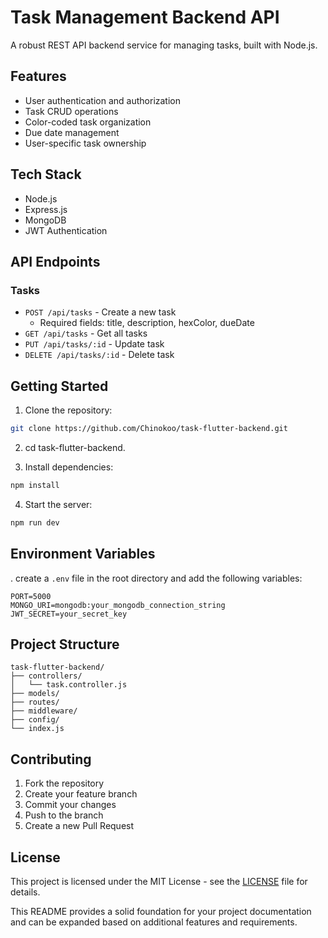 # Task Management Backend API

A robust REST API backend service for managing tasks, built with Node.js.

## Features

- User authentication and authorization
- Task CRUD operations
- Color-coded task organization
- Due date management
- User-specific task ownership

## Tech Stack

- Node.js
- Express.js
- MongoDB
- JWT Authentication

## API Endpoints

### Tasks

- `POST /api/tasks` - Create a new task
  - Required fields: title, description, hexColor, dueDate
- `GET /api/tasks` - Get all tasks
- `PUT /api/tasks/:id` - Update task
- `DELETE /api/tasks/:id` - Delete task

## Getting Started

1. Clone the repository:

```bash
git clone https://github.com/Chinokoo/task-flutter-backend.git

```

2. cd task-flutter-backend.

3. Install dependencies:

```bash
npm install
```

4. Start the server:

```bash
npm run dev
```

## Environment Variables

. create a `.env` file in the root directory and add the following variables:

```
PORT=5000
MONGO_URI=mongodb:your_mongodb_connection_string
JWT_SECRET=your_secret_key
```

## Project Structure

```
task-flutter-backend/
├── controllers/
│   └── task.controller.js
├── models/
├── routes/
├── middleware/
├── config/
└── index.js
```

## Contributing

1. Fork the repository
2. Create your feature branch
3. Commit your changes
4. Push to the branch
5. Create a new Pull Request

## License

This project is licensed under the MIT License - see the [LICENSE](https://mit-license.org/) file for details.

This README provides a solid foundation for your project documentation and can be expanded based on additional features and requirements.
